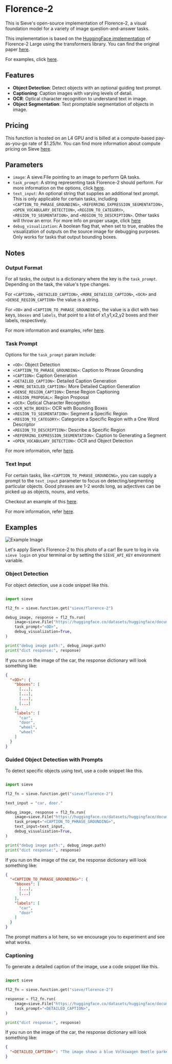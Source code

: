 # Florence-2

This is Sieve's open-source implementation of Florence-2, a visual foundation model for a variety of image question-and-answer tasks. 

This implementation is based on the [HuggingFace implementation](https://huggingface.co/microsoft/Florence-2-large) of Florence-2 Large using the transformers library. You can find the original paper [here](https://arxiv.org/pdf/2311.06242).

For examples, click [here](#examples).

## Features
- **Object Detection**: Detect objects with an optional guiding text prompt.
- **Captioning**: Caption images with varying levels of detail.
- **OCR**: Optical character recognition to understand text in image.
- **Object Segmentation**: Text promptable segmentation of objects in image.

## Pricing
This function is hosted on an L4 GPU and is billed at a compute-based pay-as-you-go rate of $1.25/hr. You can find more information about compute pricing on Sieve [here](https://www.sievedata.com/pricing).

## Parameters

- `image`: A sieve.File pointing to an image to perform QA tasks.
- `task_prompt`: A string representing task Florence-2 should perform. For more information on the options, click [here](#task-prompt).
- `text_input`: An optional string that supplies an additional text prompt. This is only applicable for certain tasks, including `<CAPTION_TO_PHRASE_GROUNDING>`, `<REFERRING_EXPRESSION_SEGMENTATION>`, `<OPEN_VOCABULARY_DETECTION>`, `<REGION_TO_CATEGORY>`, `<REGION_TO_SEGMENTATION>`, and `<REGION_TO_DESCRIPTION>`. Other tasks will throw an error. For more info on proper usage, click [here](#text-input)
- `debug_visualization`: A boolean flag that, when set to true, enables the visualization of outputs on the source image for debugging purposes. Only works for tasks that output bounding boxes.

## Notes

### Output Format

For all tasks, the output is a dictionary where the key is the `task_prompt`. Depending on the task, the value's type changes.

For `<CAPTION>`, `<DETAILED_CAPTION>`, `<MORE_DETAILED_CAPTION>`, `<OCR>` and `<DENSE_REGION_CAPTION>` the value is a string.

For `<OD>` and `<CAPTION_TO_PHRASE_GROUNDING>`, the value is a dict with two keys, `bboxes` and `labels`, that point to a list of x1,y1,x2,y2 boxes and their labels, respectively.

For more information and examples, refer [here](https://huggingface.co/microsoft/Florence-2-large/blob/main/sample_inference.ipynb).

### Task Prompt

Options for the `task_prompt` param include:
- `<OD>`: Object Detection
- `<CAPTION_TO_PHRASE_GROUNDING>`: Caption to Phrase Grounding
- `<CAPTION>`: Caption Generation
- `<DETAILED_CAPTION>`: Detailed Caption Generation
- `<MORE_DETAILED_CAPTION>`: More Detailed Caption Generation
- `<DENSE_REGION_CAPTION>`: Dense Region Captioning
- `<REGION_PROPOSAL>`: Region Proposal
- `<OCR>`: Optical Character Recognition
- `<OCR_WITH_BOXES>`: OCR with Bounding Boxes
- `<REGION_TO_SEGMENTATION>`: Segment a Specific Region
- `<REGION_TO_CATEGORY>`: Categorize a Specific Region with a One Word Descriptor
- `<REGION_TO_DESCRIPTION>`: Describe a Specific Region
- `<REFERRING_EXPRESSION_SEGMENTATION>`: Caption to Generating a Segment
- `<OPEN_VOCABULARY_DETECTION>`: OCR and Object Detection

For more information, refer [here](https://huggingface.co/microsoft/Florence-2-large/blob/main/sample_inference.ipynb).

### Text Input

For certain tasks, like `<CAPTION_TO_PHRASE_GROUNDING>`, you can supply a prompt to the `text_input` parameter to focus on detecting/segmenting particular objects. Good phrases are 1-2 words long, as adjectives can be picked up as objects, nouns, and verbs.

Checkout an example of this [here](#guided-object-detection-with-prompts).

For more information, refer [here](https://huggingface.co/microsoft/Florence-2-large/blob/main/sample_inference.ipynb).

## Examples

![Example Image](https://huggingface.co/datasets/huggingface/documentation-images/resolve/main/transformers/tasks/car.jpg?download=true)

Let's apply Sieve's Florence-2 to this photo of a car! Be sure to log in via `sieve login` on your terminal or by setting the `SIEVE_API_KEY` environment variable.

### Object Detection

For object detection, use a code snippet like this. 

```python

import sieve

fl2_fn = sieve.function.get("sieve/florence-2")

debug_image, response = fl2_fn.run(
    image=sieve.File("https://huggingface.co/datasets/huggingface/documentation-images/resolve/main/transformers/tasks/car.jpg?download=true"),
    task_prompt="<OD>",
    debug_visualization=True,
)

print("debug image path:", debug_image.path)
print("dict response:", response)
```

If you run on the image of the car, the response dictionary will look something like:

```json
{
  "<OD>": {
    "bboxes": [
      [...],  
      [...],
      [...],
      [...]
    ],
    "labels": [
      "car",
      "door",
      "wheel",
      "wheel"
    ]
  }
}
```

### Guided Object Detection with Prompts

To detect specific objects using text, use a code snippet like this.

```python

import sieve

fl2_fn = sieve.function.get("sieve/florence-2")

text_input = "car, door."

debug_image, response = fl2_fn.run(
    image=sieve.File("https://huggingface.co/datasets/huggingface/documentation-images/resolve/main/transformers/tasks/car.jpg?download=true"),
    task_prompt="<CAPTION_TO_PHRASE_GROUNDING>",
    text_input=text_input,
    debug_visualization=True,
)

print("debug image path:", debug_image.path)
print("dict response:", response)
```

If you run on the image of the car, the response dictionary will look something like:

```json
{
  "<CAPTION_TO_PHRASE_GROUNDING>": {
    "bboxes": [
      [...],  
      [...]
    ],
    "labels": [
      "car",
      "door"
    ]
  }
}

```

The prompt matters a lot here, so we encourage you to experiment and see what works.

### Captioning

To generate a detailed caption of the image, use a code snippet like this.

```python

import sieve

fl2_fn = sieve.function.get("sieve/florence-2")

response = fl2_fn.run(
    image=sieve.File("https://huggingface.co/datasets/huggingface/documentation-images/resolve/main/transformers/tasks/car.jpg?download=true"),
    task_prompt="<DETAILED_CAPTION>",
)

print("dict response:", response)
```

If you run on the image of the car, the response dictionary will look something like:

```json
{
  "<DETAILED_CAPTION>": "The image shows a blue Volkswagen Beetle parked in front of a yellow building with two brown doors, surrounded by trees and a clear blue sky."
}
```

